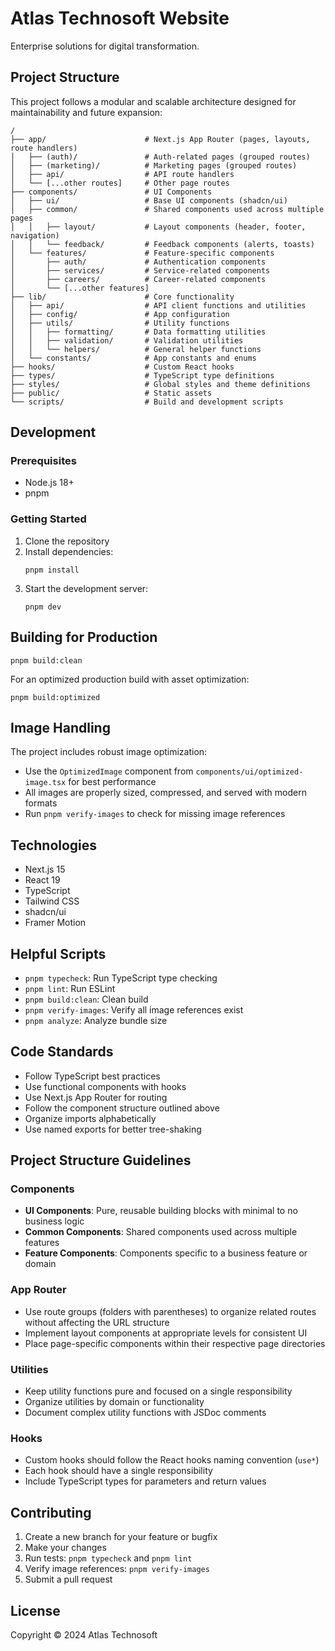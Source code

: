 # Atlas Technosoft Website

Enterprise solutions for digital transformation.

## Project Structure

This project follows a modular and scalable architecture designed for maintainability and future expansion:

```
/
├── app/                      # Next.js App Router (pages, layouts, route handlers)
│   ├── (auth)/               # Auth-related pages (grouped routes)
│   ├── (marketing)/          # Marketing pages (grouped routes) 
│   ├── api/                  # API route handlers
│   └── [...other routes]     # Other page routes
├── components/               # UI Components
│   ├── ui/                   # Base UI components (shadcn/ui)
│   ├── common/               # Shared components used across multiple pages
│   │   ├── layout/           # Layout components (header, footer, navigation)
│   │   └── feedback/         # Feedback components (alerts, toasts)
│   └── features/             # Feature-specific components
│       ├── auth/             # Authentication components
│       ├── services/         # Service-related components
│       ├── careers/          # Career-related components
│       └── [...other features]
├── lib/                      # Core functionality
│   ├── api/                  # API client functions and utilities
│   ├── config/               # App configuration
│   ├── utils/                # Utility functions
│   │   ├── formatting/       # Data formatting utilities
│   │   ├── validation/       # Validation utilities
│   │   └── helpers/          # General helper functions
│   └── constants/            # App constants and enums
├── hooks/                    # Custom React hooks
├── types/                    # TypeScript type definitions
├── styles/                   # Global styles and theme definitions
├── public/                   # Static assets
└── scripts/                  # Build and development scripts
```

## Development

### Prerequisites

- Node.js 18+
- pnpm

### Getting Started

1. Clone the repository
2. Install dependencies:
   ```
   pnpm install
   ```
3. Start the development server:
   ```
   pnpm dev
   ```

## Building for Production

```
pnpm build:clean
```

For an optimized production build with asset optimization:

```
pnpm build:optimized
```

## Image Handling

The project includes robust image optimization:

- Use the `OptimizedImage` component from `components/ui/optimized-image.tsx` for best performance
- All images are properly sized, compressed, and served with modern formats
- Run `pnpm verify-images` to check for missing image references

## Technologies

- Next.js 15
- React 19
- TypeScript
- Tailwind CSS
- shadcn/ui
- Framer Motion

## Helpful Scripts

- `pnpm typecheck`: Run TypeScript type checking
- `pnpm lint`: Run ESLint
- `pnpm build:clean`: Clean build
- `pnpm verify-images`: Verify all image references exist
- `pnpm analyze`: Analyze bundle size

## Code Standards

- Follow TypeScript best practices
- Use functional components with hooks
- Use Next.js App Router for routing
- Follow the component structure outlined above
- Organize imports alphabetically
- Use named exports for better tree-shaking

## Project Structure Guidelines

### Components

- **UI Components**: Pure, reusable building blocks with minimal to no business logic
- **Common Components**: Shared components used across multiple features
- **Feature Components**: Components specific to a business feature or domain

### App Router

- Use route groups (folders with parentheses) to organize related routes without affecting the URL structure
- Implement layout components at appropriate levels for consistent UI
- Place page-specific components within their respective page directories

### Utilities

- Keep utility functions pure and focused on a single responsibility
- Organize utilities by domain or functionality
- Document complex utility functions with JSDoc comments

### Hooks

- Custom hooks should follow the React hooks naming convention (`use*`)
- Each hook should have a single responsibility
- Include TypeScript types for parameters and return values 

## Contributing

1. Create a new branch for your feature or bugfix
2. Make your changes
3. Run tests: `pnpm typecheck` and `pnpm lint`
4. Verify image references: `pnpm verify-images`
5. Submit a pull request

## License

Copyright © 2024 Atlas Technosoft 